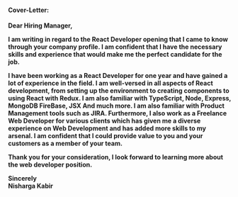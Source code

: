 <h4>Cover-Letter:</h4> 

<b>Dear Hiring Manager,</b>

<b>I am writing in regard to the React Developer opening that I came to know through your company profile. I am confident that I have the necessary skills and experience that would make me the perfect candidate for the job.</b>

<b>I have been working as a React Developer for one year and have gained a lot of experience in the field. I am well-versed in all aspects of React development, from setting up the environment to creating components to using React with Redux. I am also familiar with TypeScript, Node, Express, MongoDB FireBase, JSX And much more. I am also familiar with Product Management tools such as JIRA. 
Furthermore, I also work as a Freelance Web Developer for various clients which has given me a diverse experience on Web Development and has added more skills to my arsenal.  I am confident that I could provide value to you and your customers as a member of your team.</b>

<b>Thank you for your consideration, I look forward to learning more about the web developer position.</b>

<b>Sincerely </br>
Nisharga Kabir
</b>
